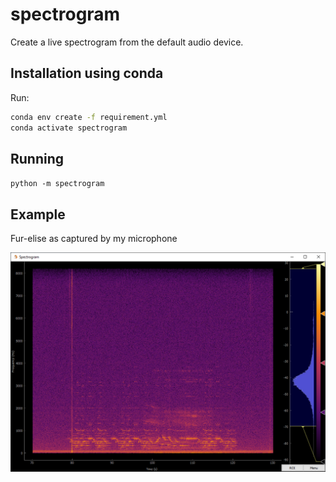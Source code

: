 # spectrogram

Create a live spectrogram from the default audio device.


## Installation using conda  

Run: 
```sh
conda env create -f requirement.yml
conda activate spectrogram
```

## Running

`python -m spectrogram`


## Example

Fur-elise as captured by my microphone

![Alt text](doc/fur_elise.png?raw=true "Title")
